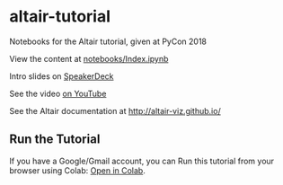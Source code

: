 # altair-tutorial
Notebooks for the Altair tutorial, given at PyCon 2018

View the content at [notebooks/Index.ipynb](notebooks/Index.ipynb)

Intro slides on [SpeakerDeck](https://speakerdeck.com/jakevdp/altair-tutorial-intro-pycon-2018)

See the video [on YouTube](https://www.youtube.com/watch?v=ms29ZPUKxbU)

See the Altair documentation at http://altair-viz.github.io/

## Run the Tutorial

If you have a Google/Gmail account, you can Run this tutorial from your browser using Colab: [Open in Colab](https://colab.research.google.com/github/altair-viz/altair-tutorial/blob/master/notebooks/Index.ipynb).
